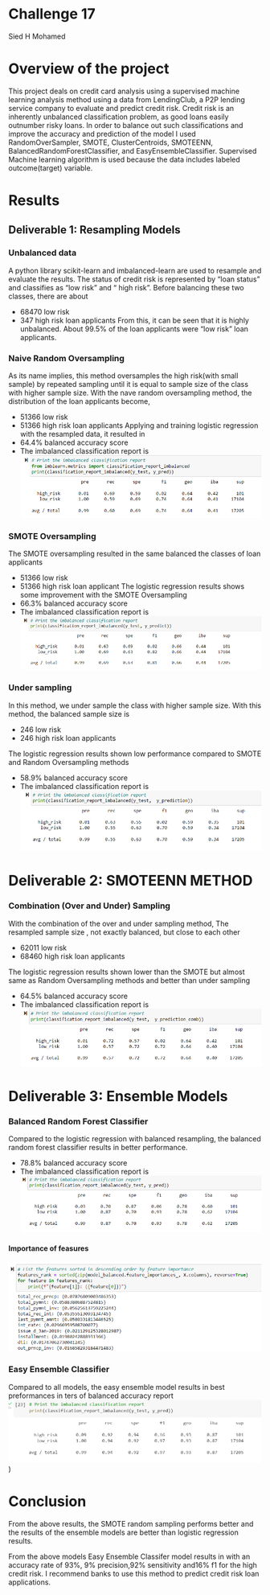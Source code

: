 # Challenge 17
Sied H Mohamed

# Overview of the project

This project deals on credit card analysis using a supervised machine learning analysis method using a data from LendingClub, a P2P lending service company to evaluate and predict credit risk. Credit risk is an inherently unbalanced classification problem, as good loans easily outnumber risky loans. In order to balance out such classifications and improve the accuracy and prediction of the model I used RandomOverSampler, SMOTE, ClusterCentroids, SMOTEENN, BalancedRandomForestClassifier, and EasyEnsembleClassifier. Supervised Machine learning algorithm  is used because the data includes labeled outcome(target) variable.

# Results
## Deliverable 1:  Resampling Models 

###  Unbalanced data
A python library  scikit-learn and imbalanced-learn  are used to resample and evaluate the results. The status of credit risk is represented by “loan status” and  classifies as “low risk” and “ high risk”. Before balancing these two classes, there are about 
-	68470 low risk
-	347 high risk   loan applicants
From this, it can be seen that it is highly unbalanced. About 99.5% of the loan applicants were “low risk” loan applicants.

### Naive Random Oversampling
As its name implies, this method oversamples the high risk(with small sample)  by repeated sampling until it is equal to sample size of the class with higher sample size. With the nave random oversampling method, the distribution of the loan applicants become,
-	51366 low risk
-	51366 high risk   loan applicants
Applying and training logistic regression with the resampled data, it resulted in
-	64.4% balanced accuracy score
-	The imbalanced classification report is
![Ove_sampling ](https://github.com/SiedHM/Credit_Risk_Analysis/blob/main/images/oversampling.png)


###  SMOTE Oversampling
The SMOTE oversampling resulted in the same balanced the classes of loan applicants
-	51366 low risk
-	51366 high risk   loan applicant
The logistic regression results shows some improvement with the SMOTE Oversampling
-	66.3% balanced accuracy score
-	The imbalanced classification report is
![Smote ](https://github.com/SiedHM/Credit_Risk_Analysis/blob/main/images/SMOTE.png)

### Under sampling

In this method, we under sample the class with higher sample size. With this method, the balanced sample size is

-	246 low risk
-	246 high risk   loan applicants

The logistic regression results shown low performance compared to SMOTE and Random Oversampling methods
-	58.9% balanced accuracy score
-	The imbalanced classification report is
![under ](https://github.com/SiedHM/Credit_Risk_Analysis/blob/main/images/under.png)

# Deliverable 2:  SMOTEENN  METHOD

### Combination (Over and Under) Sampling

With the combination of the over and under sampling method,
The resampled sample size , not exactly balanced, but close to each other
-	62011 low risk
-	68460 high risk   loan applicants

The logistic regression results shown lower than the  SMOTE but almost same as Random Oversampling methods and better than under sampling
-	64.5% balanced accuracy score
-	The imbalanced classification report is
![combined ](https://github.com/SiedHM/Credit_Risk_Analysis/blob/main/images/combined.png)

# Deliverable 3: Ensemble Models

### Balanced Random Forest Classifier

Compared to the logistic regression with balanced resampling, the balanced random forest classifier results in better performance.

-	78.8% balanced accuracy score
-	The imbalanced classification report is
![balanced randomF ](https://github.com/SiedHM/Credit_Risk_Analysis/blob/main/images/balanced.png)

#### Importance of feasures
![](https://github.com/SiedHM/Credit_Risk_Analysis/blob/main/images/list%20of%20features.png)

### Easy Ensemble Classifier
Compared to all models, the easy ensemble model results in best preformances in ters of balanced accuracy report
![easy](https://github.com/SiedHM/Credit_Risk_Analysis/blob/main/images/easy.png))

# Conclusion
From the above results, the SMOTE random sampling performs better and the results of the ensemble models are better than logistic regression results.  

 From the above models Easy Ensemble  Classifer model results in with an accuracy rate of 93%, 9% precision,92% sensitivity and16% f1 for the high credit risk.  I recommend banks to use this method to predict credit risk loan applications. 

